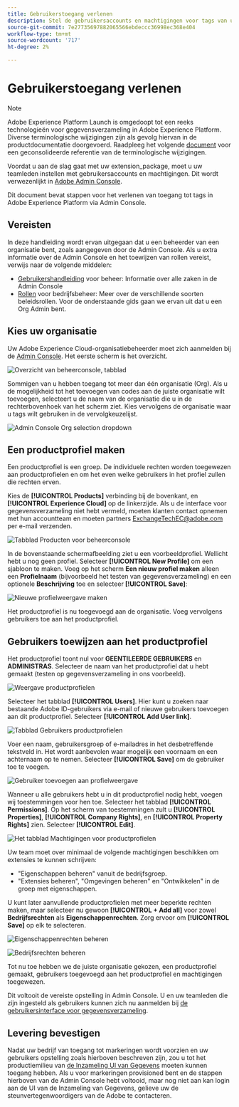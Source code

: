 ```yaml
---
title: Gebruikerstoegang verlenen
description: Stel de gebruikersaccounts en machtigingen voor tags van uw teamleden in Adobe Experience Platform in.
source-git-commit: 7e27735697882065566ebdeccc36998ec368e404
workflow-type: tm+mt
source-wordcount: '717'
ht-degree: 2%

---
```


# Gebruikerstoegang verlenen

>[!NOTE]
>
>Adobe Experience Platform Launch is omgedoopt tot een reeks technologieën voor gegevensverzameling in Adobe Experience Platform. Diverse terminologische wijzigingen zijn als gevolg hiervan in de productdocumentatie doorgevoerd. Raadpleeg het volgende [document](../../term-updates.md) voor een geconsolideerde referentie van de terminologische wijzigingen.

Voordat u aan de slag gaat met uw extension_package, moet u uw teamleden instellen met gebruikersaccounts en machtigingen.  Dit wordt verwezenlijkt in [Adobe Admin Console](https://adminconsole.adobe.com/).

Dit document bevat stappen voor het verlenen van toegang tot tags in Adobe Experience Platform via Admin Console.

## Vereisten

In deze handleiding wordt ervan uitgegaan dat u een beheerder van een organisatie bent, zoals aangegeven door de Admin Console. Als u extra informatie over de Admin Console en het toewijzen van rollen vereist, verwijs naar de volgende middelen:

* [Gebruikershandleiding](https://helpx.adobe.com/enterprise/administering/user-guide.html?topic=/enterprise/administering/morehelp/introduction.ug.js) voor beheer: Informatie over alle zaken in de Admin Console
* [Rollen](https://helpx.adobe.com/au/enterprise/using/admin-roles.html) voor bedrijfsbeheer: Meer over de verschillende soorten beleidsrollen. Voor de onderstaande gids gaan we ervan uit dat u een Org Admin bent.

## Kies uw organisatie

Uw Adobe Experience Cloud-organisatiebeheerder moet zich aanmelden bij de [Admin Console](https://adminconsole.adobe.com/). Het eerste scherm is het overzicht.

![Overzicht van beheerconsole, tabblad](../images/getting-started/admin-console-overview.png)

Sommigen van u hebben toegang tot meer dan één organisatie (Org). Als u de mogelijkheid tot het toevoegen van codes aan de juiste organisatie wilt toevoegen, selecteert u de naam van de organisatie die u in de rechterbovenhoek van het scherm ziet. Kies vervolgens de organisatie waar u tags wilt gebruiken in de vervolgkeuzelijst.

![Admin Console Org selection dropdown](../images/getting-started/admin-console-choose-org.png)

## Een productprofiel maken

Een productprofiel is een groep. De individuele rechten worden toegewezen aan productprofielen en om het even welke gebruikers in het profiel zullen die rechten erven.

Kies de **[!UICONTROL Products]** verbinding bij de bovenkant, en **[!UICONTROL Experience Cloud]** op de linkerzijde. Als u de interface voor gegevensverzameling niet hebt vermeld, moeten klanten contact opnemen met hun accountteam en moeten partners <ExchangeTechEC@adobe.com> per e-mail verzenden.

![Tabblad Producten voor beheerconsole](../images/getting-started/admin-console-products-launch.png)

In de bovenstaande schermafbeelding ziet u een voorbeeldprofiel. Wellicht hebt u nog geen profiel. Selecteer **[!UICONTROL New Profile]** om een sjabloon te maken. Voeg op het scherm **Een nieuw profiel maken** alleen een **Profielnaam** (bijvoorbeeld het testen van gegevensverzameling) en een optionele **Beschrijving** toe en selecteer **[!UICONTROL Save]**:

![Nieuwe profielweergave maken](../images/getting-started/admin-console-create-a-new-profile.png)

Het productprofiel is nu toegevoegd aan de organisatie. Voeg vervolgens gebruikers toe aan het productprofiel.

## Gebruikers toewijzen aan het productprofiel

Het productprofiel toont nul voor **GEENTILEERDE GEBRUIKERS** en **ADMINISTRAS**. Selecteer de naam van het productprofiel dat u hebt gemaakt (testen op gegevensverzameling in ons voorbeeld).

![Weergave productprofielen](../images/getting-started/admin-console-profiles-add-user.png)

Selecteer het tabblad **[!UICONTROL Users]**. Hier kunt u zoeken naar bestaande Adobe ID-gebruikers via e-mail of nieuwe gebruikers toevoegen aan dit productprofiel. Selecteer **[!UICONTROL Add User link]**.

![Tabblad Gebruikers productprofielen](../images/getting-started/admin-console-add-launch-user.png)

Voer een naam, gebruikersgroep of e-mailadres in het desbetreffende tekstveld in. Het wordt aanbevolen waar mogelijk een voornaam en een achternaam op te nemen. Selecteer **[!UICONTROL Save]** om de gebruiker toe te voegen.

![Gebruiker toevoegen aan profielweergave](../images/getting-started/admin-console-add-user.png)

Wanneer u alle gebruikers hebt u in dit productprofiel nodig hebt, voegen wij toestemmingen voor hen toe. Selecteer het tabblad **[!UICONTROL Permissions]**. Op het scherm van toestemmingen zult u **[!UICONTROL Properties]**, **[!UICONTROL Company Rights]**, en **[!UICONTROL Property Rights]** zien. Selecteer **[!UICONTROL Edit]**.

![Het tabblad Machtigingen voor productprofielen](../images/getting-started/admin-console-profile-permissions.png)

Uw team moet over minimaal de volgende machtigingen beschikken om extensies te kunnen schrijven:

* &quot;Eigenschappen beheren&quot; vanuit de bedrijfsgroep.
* &quot;Extensies beheren&quot;, &quot;Omgevingen beheren&quot; en &quot;Ontwikkelen&quot; in de groep met eigenschappen.

U kunt later aanvullende productprofielen met meer beperkte rechten maken, maar selecteer nu gewoon **[!UICONTROL + Add all]** voor zowel **Bedrijfsrechten** als **Eigenschappenrechten**. Zorg ervoor om **[!UICONTROL Save]** op elk te selecteren.

![Eigenschappenrechten beheren](../images/getting-started/admin-console-add-all-property-rights.png)

![Bedrijfsrechten beheren](../images/getting-started/admin-console-add-all-company-rights.png)

Tot nu toe hebben we de juiste organisatie gekozen, een productprofiel gemaakt, gebruikers toegevoegd aan het productprofiel en machtigingen toegewezen.

Dit voltooit de vereiste opstelling in Admin Console. U en uw teamleden die zijn ingesteld als gebruikers kunnen zich nu aanmelden bij [de gebruikersinterface voor gegevensverzameling](https://launch.adobe.com/).

## Levering bevestigen

Nadat uw bedrijf van toegang tot markeringen wordt voorzien en uw gebruikers opstelling zoals hierboven beschreven zijn, zou u tot het productiemilieu van [de Inzameling UI van Gegevens](https://launch.adobe.com/) moeten kunnen toegang hebben. Als u voor markeringen provisioned bent en de stappen hierboven van de Admin Console hebt voltooid, maar nog niet aan kan login aan de UI van de Inzameling van Gegevens, gelieve uw de steunvertegenwoordigers van de Adobe te contacteren.
